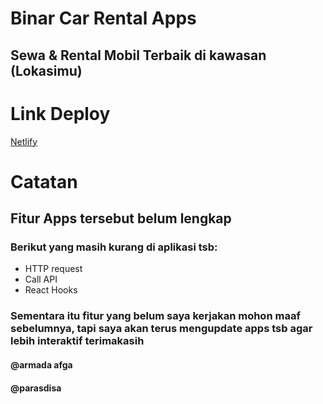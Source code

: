 # Binar Car Rental Apps

## Sewa & Rental Mobil Terbaik di kawasan (Lokasimu)

# Link Deploy

[Netlify](https://car-apps.netlify.app/)

# Catatan

## Fitur Apps tersebut belum lengkap

### Berikut yang masih kurang di aplikasi tsb:

- HTTP request
- Call API
- React Hooks

### Sementara itu fitur yang belum saya kerjakan mohon maaf sebelumnya, tapi saya akan terus mengupdate apps tsb agar lebih interaktif terimakasih

#### @armada afga

#### @parasdisa
